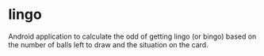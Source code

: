 lingo
=====

Android application to calculate the odd of getting lingo (or bingo) based on the number of balls left to draw and the situation on the card. 
